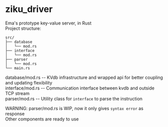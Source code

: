 # ziku_driver
Ema's prototype key-value server, in Rust    
Project structure:    
```
src/
├── database
│   └── mod.rs
├── interface
│   └── mod.rs
├── parser
│   └── mod.rs
└── main.rs
```
database/mod.rs -- KVdb infrastructure and wrapped api for better coupling and updating flexibility    
interface/mod.rs -- Communication interface between kvdb and outside TCP stream    
parser/mod.rs -- Utility class for ```interface``` to parse the instruction    
    
WARNING: parser/mod.rs is WIP, now it only gives ```syntax error``` as response    
Other components are ready to use
